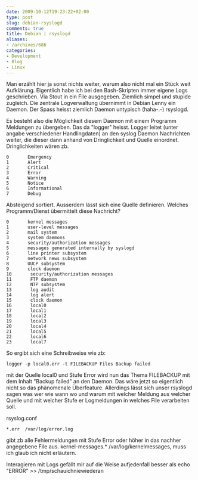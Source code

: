 ```yaml
---
date: 2009-10-12T19:23:22+02:00
type: post
slug: debian-rsyslogd
comments: true
title: Debian | rsyslogd
aliases:
- /archives/686
categories:
- Development
- Blog
- Linux
---
```


Man erzählt hier ja sonst nichts weiter, warum also nicht mal ein Stück weit Aufklärung. Eigentlich habe ich bei den Bash-Skripten immer eigene Logs geschrieben. Via Stout in ein File ausgegeben. Ziemlich simpel und stupide zugleich. Die zentrale Logverwaltung übernimmt in Debian Lenny ein Daemon. Der Spass heisst ziemlich Daemon untypisch (haha-.-) rsyslogd.

Es besteht also die Möglichkeit diesem Daemon mit einem Programm Meldungen zu übergeben. Das da "logger" heisst. Logger leitet (unter angabe verschiedener Handlingdaten) an den syslog Daemon Nachrichten weiter, die dieser dann anhand von Dringlichkeit und Quelle einordnet.
Dringlichkeiten wären zb.
```
0       Emergency
1       Alert
2       Critical
3       Error
4       Warning
5       Notice
6       Informational
7       Debug
```

Absteigend sortiert. Ausserdem lässt sich eine Quelle definieren. Welches Programm/Dienst übermittelt diese Nachricht?
```
0       kernel messages
1       user-level messages
2       mail system
3       system daemons
4       security/authorization messages
5       messages generated internally by syslogd
6       line printer subsystem
7       network news subsystem
8       UUCP subsystem
9       clock daemon
10       security/authorization messages
11       FTP daemon
12       NTP subsystem
13       log audit
14       log alert
15       clock daemon
16       local0
17       local1
18       local2
19       local3
20       local4
21       local5
22       local6
23       local7
```


So ergibt sich eine Schreibweise wie zb:

```
logger -p local0.err -t FILEBACKUP Files Backup failed
```


mit der Quelle local0 und Stufe Error wird nun das Thema FILEBACKUP mit dem Inhalt "Backup failed" an den Daemon.
Das wäre jetzt so eigentlich nicht so das phänomenale Überfeature. Allerdings lässt sich unser rsyslogd sagen was wer wie wann wo und warum mit welcher Meldung aus welcher Quelle und mit welcher Stufe er Logmeldungen in welches File verarbeiten soll.

rsyslog.conf
```
*.err  /var/log/error.log
```

 gibt zb alle Fehlermeldungen mit Stufe Error oder höher in das nachher angegebene File aus.
kernel-messages.* /var/log/kernelmessages, muss ich glaub ich nicht erläutern.

Interagieren mit Logs gefällt mir auf die Weise aufjedenfall besser als echo "ERROR" >> /tmp/schauichniewiederan
